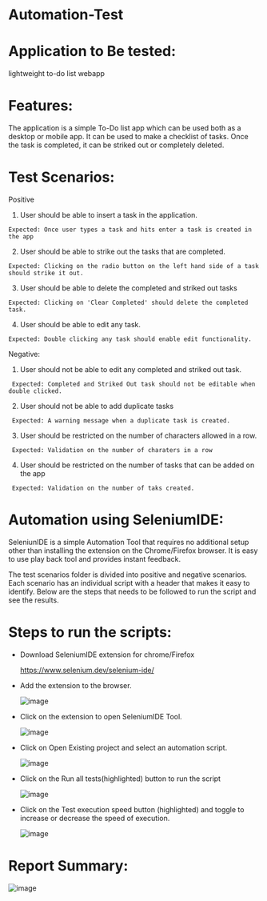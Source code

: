 # Automation-Test

# Application to Be tested:
  lightweight to-do list webapp
  
# Features:
  The application is a simple To-Do list app which can be used both as a desktop or mobile app. It can be used to make a checklist of tasks. 
  Once the task is completed, it can be striked out or completely deleted. 
  
# Test Scenarios:
  Positive
  1. User should be able to insert a task in the application.
  
    Expected: Once user types a task and hits enter a task is created in the app
  2. User should be able to strike out the tasks that are completed.


    Expected: Clicking on the radio button on the left hand side of a task should strike it out.
  3. User should be able to delete the completed and striked out tasks


    Expected: Clicking on 'Clear Completed' should delete the completed task.
  4. User should be able to edit any task.


    Expected: Double clicking any task should enable edit functionality.
    
   Negative:
   1. User should not be able to edit any completed and striked out task.


     Expected: Completed and Striked Out task should not be editable when double clicked.
   2. User should not be able to add duplicate tasks

     Expected: A warning message when a duplicate task is created.
   3. User should be restricted on the number of characters allowed in a row.
     
     Expected: Validation on the number of charaters in a row
   4. User should be restricted on the number of tasks that can be added on the app
     
     Expected: Validation on the number of taks created.
      
 # Automation using SeleniumIDE:
   SeleniunIDE is a simple Automation Tool that requires no additional setup other than installing the extension on the Chrome/Firefox browser. It is easy to use play back tool and provides instant feedback.
  
   The test scenarios folder is divided into positive and negative scenarios. Each scenario has an individual script with a header that makes it easy to identify.
  Below are the steps that needs to be followed to run the script and see the results.
 
# Steps to run the scripts:
 * Download SeleniumIDE extension for chrome/Firefox

    https://www.selenium.dev/selenium-ide/
 * Add the extension to the browser.
  
    ![image](https://user-images.githubusercontent.com/68784921/118031423-21db3080-b384-11eb-9b10-d560dc4ab112.png)
 * Click on the extension to open SeleniumIDE Tool.
 
    ![image](https://user-images.githubusercontent.com/68784921/118031595-57801980-b384-11eb-8d66-d829800ddb0d.png)
 * Click on Open Existing project and select an automation script.

    ![image](https://user-images.githubusercontent.com/68784921/118032250-11778580-b385-11eb-9f4a-3d70860ebc89.png)
 * Click on the Run all tests(highlighted) button to run the script
 
    ![image](https://user-images.githubusercontent.com/68784921/118032554-6e733b80-b385-11eb-8ede-2ed517d20ea2.png)
 * Click on the Test execution speed button (highlighted) and toggle to increase or decrease the speed of execution.

    ![image](https://user-images.githubusercontent.com/68784921/118032797-af6b5000-b385-11eb-9c4f-ddc8d4a982dd.png)
    
  # Report Summary:
  
   ![image](https://user-images.githubusercontent.com/68784921/118033824-e130e680-b386-11eb-8b96-9e8bb7de9356.png)

